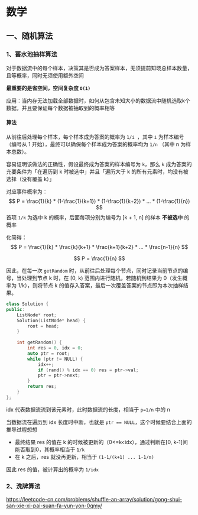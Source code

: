 # 数学



## 一、随机算法

### 1、蓄水池抽样算法

对于数据流中的每个样本，决策其是否成为答案样本，无须提前知晓总样本数量，且等概率，同时无须使用额外空间

**最重要的是省空间，空间复杂度 `O(1)`**

应用：当内存无法加载全部数据时，如何从包含未知大小的数据流中随机选取k个数据，并且要保证每个数据被抽取到的概率相等

#### 算法

从前往后处理每个样本，每个样本成为答案的概率为 `1/i `，其中 `i` 为样本编号（编号从 1 开始），最终可以确保每个样本成为答案的概率均为 `1/n` （其中 n 为样本总数）。

容易证明该做法的正确性，假设最终成为答案的样本编号为 `k`，那么 `k` 成为答案的充要条件为「在遍历到 k 时被选中」并且「遍历大于 k 的所有元素时，均没有被选择（没有覆盖 k）」

对应事件概率为：
$$
P = \frac{1}{k} * (1-\frac{1}{k+1}) * (1-\frac{1}{k+2}) * ... * (1-\frac{1}{n})
$$
首项 `1/k` 为选中 k 的概率，后面每项分别为编号为 [k + 1, n] 的样本 **不被选中** 的概率

化简得：
$$
P = \frac{1}{k} * \frac{k}{k+1} * \frac{k+1}{k+2} * ... * \frac{n-1}{n}
$$

$$
P = \frac{1}{n}
$$

因此，在每一次 `getRandom` 时，从前往后处理每个节点，同时记录当前节点的编号，当处理到节点 k 时，在 [0, k) 范围内进行随机，若随机到结果为 0（发生概率为 1/k），则将节点 k 的值存入答案，最后一次覆盖答案的节点即为本次抽样结果。



```c++
class Solution {
public:
    ListNode* root;
    Solution(ListNode* head) {
        root = head;
    }
    
    int getRandom() {
        int res = 0, idx = 0;
        auto ptr = root;
        while (ptr != NULL) {
            idx++;
            if (rand() % idx == 0) res = ptr->val;
            ptr = ptr->next;
        }
        return res;
    }
};
```

idx 代表数据流流到该元素时，此时数据流的长度，相当于 `p=1/n` 中的 n

当数据流在遍历到 idx 长度时中断，也就是 `ptr == NULL`，这个时候要结合上面的推导过程想想

- 最终结果 res 的值在 k 的时候被更新的（0<=k<idx），通过判断在[0, k-1]间能否取到0，其概率相当于 `1/k`
- 在 k 之后，res 就没再更新，相当于 `(1-1/(k+1) ... 1-1/n)`

因此 res 的值，被计算出的概率为 `1/idx`



### 2、洗牌算法

https://leetcode-cn.com/problems/shuffle-an-array/solution/gong-shui-san-xie-xi-pai-suan-fa-yun-yon-0qmy/
